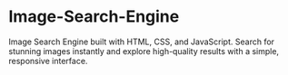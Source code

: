 # Image-Search-Engine
 Image Search Engine built with HTML, CSS, and JavaScript. Search for stunning images instantly and explore high-quality results with a simple, responsive interface.
